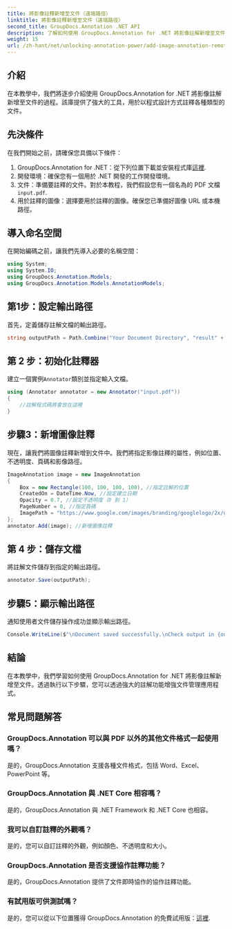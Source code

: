 ```yaml
---
title: 將影像註釋新增至文件（遠端路徑）
linktitle: 將影像註釋新增至文件（遠端路徑）
second_title: GroupDocs.Annotation .NET API
description: 了解如何使用 GroupDocs.Annotation for .NET 將影像註解新增至文件。透過強大的註解功能增強文件管理。
weight: 15
url: /zh-hant/net/unlocking-annotation-power/add-image-annotation-remote-path/
---
```

## 介紹
在本教學中，我們將逐步介紹使用 GroupDocs.Annotation for .NET 將影像註解新增至文件的過程。該庫提供了強大的工具，用於以程式設計方式註釋各種類型的文件。
## 先決條件
在我們開始之前，請確保您具備以下條件：
1.  GroupDocs.Annotation for .NET：從下列位置下載並安裝程式庫[這裡](https://releases.groupdocs.com/annotation/net/).
2. 開發環境：確保您有一個用於 .NET 開發的工作開發環境。
3. 文件：準備要註釋的文件。對於本教程，我們假設您有一個名為的 PDF 文檔`input.pdf`.
4. 用於註釋的圖像：選擇要用於註釋的圖像。確保您已準備好圖像 URL 或本機路徑。

## 導入命名空間
在開始編碼之前，讓我們先導入必要的名稱空間：
```csharp
using System;
using System.IO;
using GroupDocs.Annotation.Models;
using GroupDocs.Annotation.Models.AnnotationModels;
```
## 第1步：設定輸出路徑
首先，定義儲存註解文檔的輸出路徑。
```csharp
string outputPath = Path.Combine("Your Document Directory", "result" + Path.GetExtension("input.pdf"));
```
## 第 2 步：初始化註釋器
建立一個實例`Annotator`類別並指定輸入文檔。
```csharp
using (Annotator annotator = new Annotator("input.pdf"))
{
    //註解程式碼將會放在這裡
}
```
## 步驟3：新增圖像註釋
現在，讓我們將圖像註釋新增到文件中。我們將指定影像註釋的屬性，例如位置、不透明度、頁碼和影像路徑。
```csharp
ImageAnnotation image = new ImageAnnotation
{
    Box = new Rectangle(100, 100, 100, 100), //指定註解的位置
    CreatedOn = DateTime.Now, //設定建立日期
    Opacity = 0.7, //設定不透明度（0 到 1）
    PageNumber = 0, //指定頁碼
    ImagePath = "https://www.google.com/images/branding/googlelogo/2x/googlelogo_color_92x30dp.png" // 提供圖片的網址
};
annotator.Add(image); //新增圖像註釋
```
## 第 4 步：儲存文檔
將註解文件儲存到指定的輸出路徑。
```csharp
annotator.Save(outputPath);
```
## 步驟5：顯示輸出路徑
通知使用者文件儲存操作成功並顯示輸出路徑。
```csharp
Console.WriteLine($"\nDocument saved successfully.\nCheck output in {outputPath}.");
```

## 結論
在本教學中，我們學習如何使用 GroupDocs.Annotation for .NET 將影像註解新增至文件。透過執行以下步驟，您可以透過強大的註解功能增強文件管理應用程式。
## 常見問題解答
### GroupDocs.Annotation 可以與 PDF 以外的其他文件格式一起使用嗎？
是的，GroupDocs.Annotation 支援各種文件格式，包括 Word、Excel、PowerPoint 等。
### GroupDocs.Annotation 與 .NET Core 相容嗎？
是的，GroupDocs.Annotation 與 .NET Framework 和 .NET Core 也相容。
### 我可以自訂註釋的外觀嗎？
是的，您可以自訂註釋的外觀，例如顏色、不透明度和大小。
### GroupDocs.Annotation 是否支援協作註釋功能？
是的，GroupDocs.Annotation 提供了文件即時協作的協作註釋功能。
### 有試用版可供測試嗎？
是的，您可以從以下位置獲得 GroupDocs.Annotation 的免費試用版：[這裡](https://releases.groupdocs.com/).